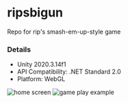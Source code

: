 # ripsbigun
Repo for rip's smash-em-up-style game

### Details
- Unity 2020.3.14f1
- API Compatibility: .NET Standard 2.0
- Platform: WebGL

![home screen](images/homescreen.gif)
![game play example](images/gameplay.gif)
